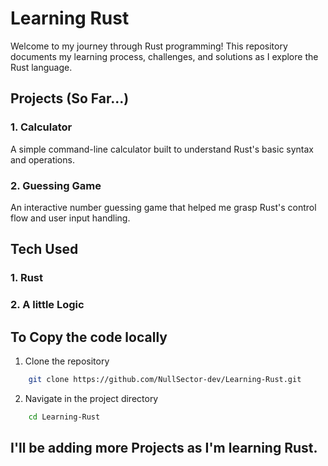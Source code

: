 # Learning Rust

Welcome to my journey through Rust programming! This repository documents my learning process, challenges, and solutions as I explore the Rust language.


## Projects (So Far...)

### 1. Calculator

A simple command-line calculator built to understand Rust's basic syntax and operations.

### 2. Guessing Game

An interactive number guessing game that helped me grasp Rust's control flow and user input handling.

## Tech Used

### 1. Rust
### 2. A little Logic

## To Copy the code locally
1. Clone the repository
```bash
    git clone https://github.com/NullSector-dev/Learning-Rust.git
```

2. Navigate in the project directory
```bash
    cd Learning-Rust
```

## I'll be adding more Projects as I'm learning Rust.
